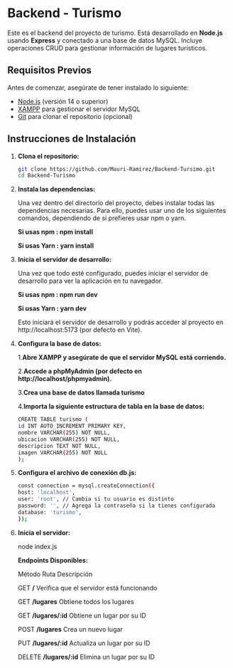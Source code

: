 # Backend - Turismo

Este es el backend del proyecto de turismo. Está desarrollado en **Node.js** usando **Express** y conectado a una base de datos MySQL. Incluye operaciones CRUD para gestionar información de lugares turísticos.

## Requisitos Previos

Antes de comenzar, asegúrate de tener instalado lo siguiente:

- [Node.js](https://nodejs.org/) (versión 14 o superior)
- [XAMPP](https://www.apachefriends.org/) para gestionar el servidor MySQL
- [Git](https://git-scm.com/) para clonar el repositorio (opcional)


## Instrucciones de Instalación

1. **Clona el repositorio:**

   ```bash
   git clone https://github.com/Mauri-Ramirez/Backend-Tursimo.git
   cd Backend-Turismo

2. **Instala las dependencias:**

    Una vez dentro del directorio del proyecto, debes instalar todas las dependencias necesarias. Para ello, puedes usar uno de los siguientes comandos, dependiendo de si prefieres usar npm o yarn.

    **Si usas npm : npm install**

    **Si usas Yarn : yarn install**


3. **Inicia el servidor de desarrollo:**

    Una vez que todo esté configurado, puedes iniciar el servidor de desarrollo para ver la aplicación en tu navegador.

    **Si usas npm : npm run dev**

    **Si usas Yarn : yarn dev**

    Esto iniciará el servidor de desarrollo y podrás acceder al proyecto en http://localhost:5173 (por defecto en Vite).

4. **Configura la base de datos:**

   1.**Abre XAMPP y asegúrate de que el servidor MySQL está       corriendo.**

   2.**Accede a phpMyAdmin (por defecto en http://localhost/phpmyadmin).**

   3.**Crea una base de datos llamada **turismo****

   4.**Importa la siguiente estructura de tabla en la base de datos:**



   ```bash
   CREATE TABLE turismo (
   id INT AUTO_INCREMENT PRIMARY KEY,
   nombre VARCHAR(255) NOT NULL,
   ubicacion VARCHAR(255) NOT NULL,
   descripcion TEXT NOT NULL,
   imagen VARCHAR(255) NOT NULL
   );


5. **Configura el archivo de conexión db.js:**

   ```bash
   const connection = mysql.createConnection({
   host: 'localhost',
   user: 'root', // Cambia si tu usuario es distinto
   password: '', // Agrega la contraseña si la tienes configurada
   database: 'turismo', 
   });


6. **Inicia el servidor:**

   node index.js


    **Endpoints Disponibles:**


    Método	Ruta	Descripción

    GET	**/**	Verifica que el servidor está funcionando

    GET	**/lugares**	Obtiene todos los lugares

    GET	**/lugares/:id**	Obtiene un lugar por su ID

    POST	**/lugares**	Crea un nuevo lugar

    PUT	**/lugares/:id**	Actualiza un lugar por su ID

    DELETE	**/lugares/:id**	Elimina un lugar por su ID
